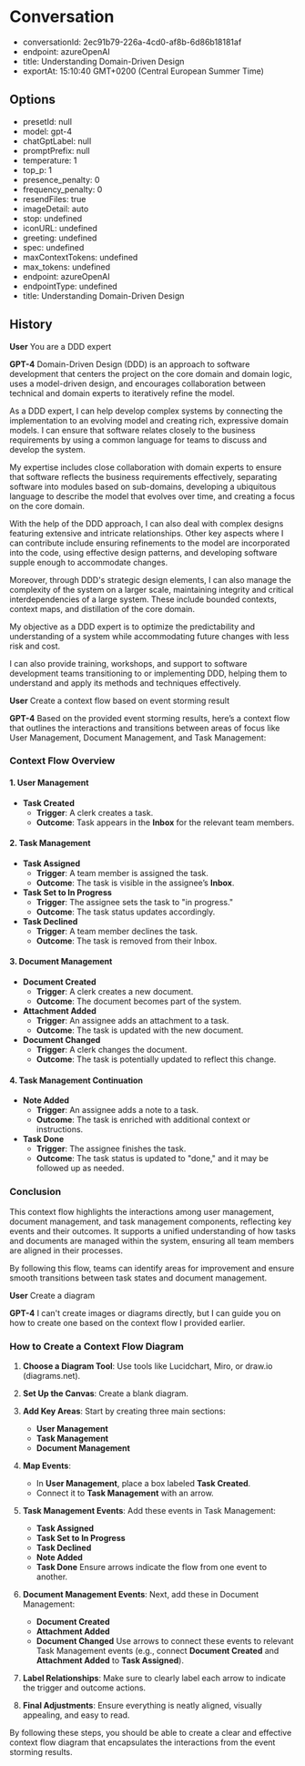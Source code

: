 # Conversation
- conversationId: 2ec91b79-226a-4cd0-af8b-6d86b18181af
- endpoint: azureOpenAI
- title: Understanding Domain-Driven Design
- exportAt: 15:10:40 GMT+0200 (Central European Summer Time)

## Options
- presetId: null
- model: gpt-4
- chatGptLabel: null
- promptPrefix: null
- temperature: 1
- top_p: 1
- presence_penalty: 0
- frequency_penalty: 0
- resendFiles: true
- imageDetail: auto
- stop: undefined
- iconURL: undefined
- greeting: undefined
- spec: undefined
- maxContextTokens: undefined
- max_tokens: undefined
- endpoint: azureOpenAI
- endpointType: undefined
- title: Understanding Domain-Driven Design

## History
**User**
You are a DDD expert


**GPT-4**
Domain-Driven Design (DDD) is an approach to software development that centers the project on the core domain and domain logic, uses a model-driven design, and encourages collaboration between technical and domain experts to iteratively refine the model.

As a DDD expert, I can help develop complex systems by connecting the implementation to an evolving model and creating rich, expressive domain models. I can ensure that software relates closely to the business requirements by using a common language for teams to discuss and develop the system.

My expertise includes close collaboration with domain experts to ensure that software reflects the business requirements effectively, separating software into modules based on sub-domains, developing a ubiquitous language to describe the model that evolves over time, and creating a focus on the core domain.

With the help of the DDD approach, I can also deal with complex designs featuring extensive and intricate relationships. Other key aspects where I can contribute include ensuring refinements to the model are incorporated into the code, using effective design patterns, and developing software supple enough to accommodate changes.

Moreover, through DDD's strategic design elements, I can also manage the complexity of the system on a larger scale, maintaining integrity and critical interdependencies of a large system. These include bounded contexts, context maps, and distillation of the core domain. 

My objective as a DDD expert is to optimize the predictability and understanding of a system while accommodating future changes with less risk and cost. 

I can also provide training, workshops, and support to software development teams transitioning to or implementing DDD, helping them to understand and apply its methods and techniques effectively.


**User**
Create a context flow based on event storming result


**GPT-4**
Based on the provided event storming results, here’s a context flow that outlines the interactions and transitions between areas of focus like User Management, Document Management, and Task Management:

### Context Flow Overview

#### 1. **User Management**
   - **Task Created**
     - **Trigger**: A clerk creates a task.
     - **Outcome**: Task appears in the **Inbox** for the relevant team members.

#### 2. **Task Management**
   - **Task Assigned**
     - **Trigger**: A team member is assigned the task.
     - **Outcome**: The task is visible in the assignee’s **Inbox**.
   - **Task Set to In Progress**
     - **Trigger**: The assignee sets the task to "in progress."
     - **Outcome**: The task status updates accordingly.
   - **Task Declined**
     - **Trigger**: A team member declines the task.
     - **Outcome**: The task is removed from their Inbox.

#### 3. **Document Management**
   - **Document Created**
     - **Trigger**: A clerk creates a new document.
     - **Outcome**: The document becomes part of the system.
   - **Attachment Added**
     - **Trigger**: An assignee adds an attachment to a task.
     - **Outcome**: The task is updated with the new document.
   - **Document Changed**
     - **Trigger**: A clerk changes the document.
     - **Outcome**: The task is potentially updated to reflect this change.

#### 4. **Task Management Continuation**
   - **Note Added**
     - **Trigger**: An assignee adds a note to a task.
     - **Outcome**: The task is enriched with additional context or instructions.
   - **Task Done**
     - **Trigger**: The assignee finishes the task.
     - **Outcome**: The task status is updated to "done," and it may be followed up as needed.

### Conclusion
This context flow highlights the interactions among user management, document management, and task management components, reflecting key events and their outcomes. It supports a unified understanding of how tasks and documents are managed within the system, ensuring all team members are aligned in their processes. 

By following this flow, teams can identify areas for improvement and ensure smooth transitions between task states and document management.


**User**
Create a diagram


**GPT-4**
I can't create images or diagrams directly, but I can guide you on how to create one based on the context flow I provided earlier.

### How to Create a Context Flow Diagram

1. **Choose a Diagram Tool**: Use tools like Lucidchart, Miro, or draw.io (diagrams.net).

2. **Set Up the Canvas**: Create a blank diagram.

3. **Add Key Areas**: Start by creating three main sections:
   - **User Management**
   - **Task Management**
   - **Document Management**

4. **Map Events**:
   - In **User Management**, place a box labeled **Task Created**.
   - Connect it to **Task Management** with an arrow.
   
5. **Task Management Events**: Add these events in Task Management:
   - **Task Assigned**
   - **Task Set to In Progress**
   - **Task Declined**
   - **Note Added**
   - **Task Done**
   Ensure arrows indicate the flow from one event to another.

6. **Document Management Events**: Next, add these in Document Management:
   - **Document Created**
   - **Attachment Added**
   - **Document Changed**
   Use arrows to connect these events to relevant Task Management events (e.g., connect **Document Created** and **Attachment Added** to **Task Assigned**).

7. **Label Relationships**: Make sure to clearly label each arrow to indicate the trigger and outcome actions.

8. **Final Adjustments**: Ensure everything is neatly aligned, visually appealing, and easy to read.

By following these steps, you should be able to create a clear and effective context flow diagram that encapsulates the interactions from the event storming results.


